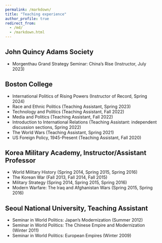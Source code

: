 ```yaml
---
permalink: /markdown/
title: "Teaching experience"
author_profile: true
redirect_from: 
  - /md/
  - /markdown.html
---
```


## John Quincy Adams Society

* Morgenthau Grand Strategy Seminar: China’s Rise (Instructor, July 2023)

## Boston College

* International Politics of Rising Powers (Instructor of Record, Spring 2024)
* Race and Ethnic Politics (Teaching Assistant, Spring 2023)
* Technology and Politics (Teaching Assistant, Fall 2022)
* Media and Politics (Teaching Assistant, Fall 2022)
* Introduction to International Relations (Teaching Assistant: independent discussion sections, Spring 2022)
* The World Wars (Teaching Assistant, Spring 2021)
* US Foreign Policy, 1945-Present (Teaching Assistant, Fall 2020)

## Korea Military Academy, Instructor/Assistant Professor
* World Military History (Spring 2014, Spring 2015, Spring 2016)
* The Korean War (Fall 2013, Fall 2014, Fall 2015)
* Military Strategy (Spring 2014, Spring 2015, Spring 2016)
* Modern Warfare: The Iraq and Afghanistan Wars (Spring 2015, Spring 2016)

## Seoul National University, Teaching Assistant
* Seminar in World Politics: Japan’s Modernization (Summer 2012)
* Seminar in World Politics: The Chinese Empire and Modernization (Winter 2011)
* Seminar in World Politics: European Empires (Winter 2009)



